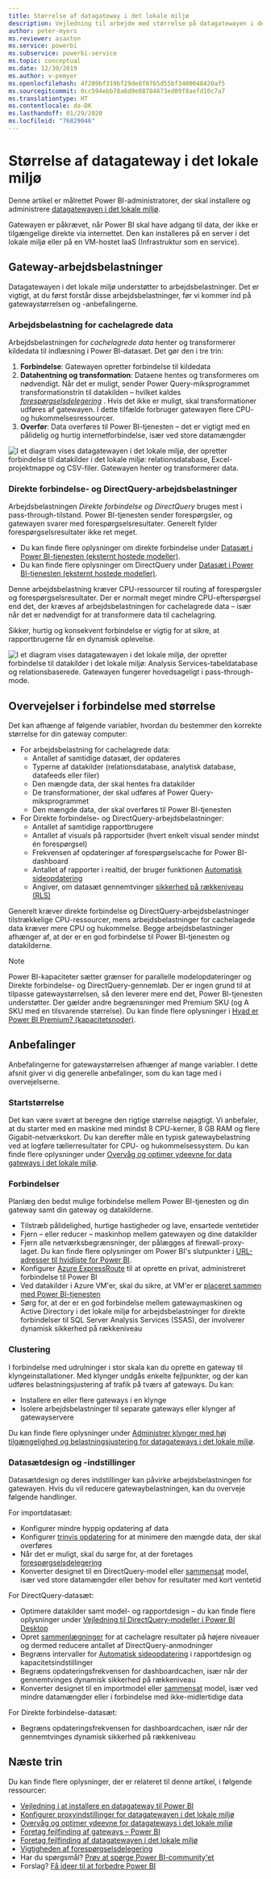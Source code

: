 ```yaml
---
title: Størrelse af datagateway i det lokale miljø
description: Vejledning til arbejde med størrelse på datagatewayen i det lokale miljø.
author: peter-myers
ms.reviewer: asaxton
ms.service: powerbi
ms.subservice: powerbi-service
ms.topic: conceptual
ms.date: 12/30/2019
ms.author: v-pemyer
ms.openlocfilehash: 4f289bf319bf29de8f8765d55bf3400048420af5
ms.sourcegitcommit: 0cc594ebb78a6d0e88784673ed09f8aefd10c7a7
ms.translationtype: HT
ms.contentlocale: da-DK
ms.lasthandoff: 01/29/2020
ms.locfileid: "76829046"
---
```

# <a name="on-premises-data-gateway-sizing"></a>Størrelse af datagateway i det lokale miljø

Denne artikel er målrettet Power BI-administratorer, der skal installere og administrere [datagatewayen i det lokale miljø](../service-gateway-onprem.md).

Gatewayen er påkrævet, når Power BI skal have adgang til data, der ikke er tilgængelige direkte via internettet. Den kan installeres på en server i det lokale miljø eller på en VM-hostet IaaS (Infrastruktur som en service).

## <a name="gateway-workloads"></a>Gateway-arbejdsbelastninger

Datagatewayen i det lokale miljø understøtter to arbejdsbelastninger. Det er vigtigt, at du først forstår disse arbejdsbelastninger, før vi kommer ind på gatewaystørrelsen og -anbefalingerne.

### <a name="cached-data-workload"></a>Arbejdsbelastning for cachelagrede data

Arbejdsbelastningen for _cachelagrede data_ henter og transformerer kildedata til indlæsning i Power BI-datasæt. Det gør den i tre trin:

1. **Forbindelse**: Gatewayen opretter forbindelse til kildedata
1. **Datahentning og transformation**: Dataene hentes og transformeres om nødvendigt. Når det er muligt, sender Power Query-miksprogrammet transformationstrin til datakilden – hvilket kaldes _[forespørgselsdelegering](power-query-folding.md)_ . Hvis det ikke er muligt, skal transformationer udføres af gatewayen. I dette tilfælde forbruger gatewayen flere CPU- og hukommelsesressourcer.
1. **Overfør**: Data overføres til Power BI-tjenesten – det er vigtigt med en pålidelig og hurtig internetforbindelse, især ved store datamængder

![I et diagram vises datagatewayen i det lokale miljø, der opretter forbindelse til datakilder i det lokale miljø: relationsdatabase, Excel-projektmappe og CSV-filer. Gatewayen henter og transformerer data.](media/gateway-onprem-sizing/gateway-onprem-workload-cached-data.png)

### <a name="live-connection-and-directquery-workloads"></a>Direkte forbindelse- og DirectQuery-arbejdsbelastninger

Arbejdsbelastningen _Direkte forbindelse og DirectQuery_ bruges mest i pass-through-tilstand. Power BI-tjenesten sender forespørgsler, og gatewayen svarer med forespørgselsresultater. Generelt fylder forespørgselsresultater ikke ret meget.

- Du kan finde flere oplysninger om direkte forbindelse under [Datasæt i Power BI-tjenesten (eksternt hostede modeller)](../service-datasets-understand.md#external-hosted-models).
- Du kan finde flere oplysninger om DirectQuery under [Datasæt i Power BI-tjenesten (eksternt hostede modeller)](../service-dataset-modes-understand.md#directquery-mode).

Denne arbejdsbelastning kræver CPU-ressourcer til routing af forespørgsler og forespørgselsresultater. Der er normalt meget mindre CPU-efterspørgsel end det, der kræves af arbejdsbelastningen for cachelagrede data – især når det er nødvendigt for at transformere data til cachelagring.

Sikker, hurtig og konsekvent forbindelse er vigtig for at sikre, at rapportbrugerne får en dynamisk oplevelse.

![I et diagram vises datagatewayen i det lokale miljø, der opretter forbindelse til datakilder i det lokale miljø: Analysis Services-tabeldatabase og relationsbaserede. Gatewayen fungerer hovedsageligt i pass-through-mode.](media/gateway-onprem-sizing/gateway-onprem-workload-liveconnection-directquery.png)

## <a name="sizing-considerations"></a>Overvejelser i forbindelse med størrelse

Det kan afhænge af følgende variabler, hvordan du bestemmer den korrekte størrelse for din gateway computer:

- For arbejdsbelastning for cachelagrede data:
  - Antallet af samtidige datasæt, der opdateres
  - Typerne af datakilder (relationsdatabase, analytisk database, datafeeds eller filer)
  - Den mængde data, der skal hentes fra datakilder
  - De transformationer, der skal udføres af Power Query-miksprogrammet
  - Den mængde data, der skal overføres til Power BI-tjenesten
- For Direkte forbindelse- og DirectQuery-arbejdsbelastninger:
  - Antallet af samtidige rapportbrugere
  - Antallet af visuals på rapportsider (hvert enkelt visual sender mindst én forespørgsel)
  - Frekvensen af opdateringer af forespørgselscache for Power BI-dashboard
  - Antallet af rapporter i realtid, der bruger funktionen [Automatisk sideopdatering](../desktop-automatic-page-refresh.md)
  - Angiver, om datasæt gennemtvinger [sikkerhed på rækkeniveau (RLS)](../desktop-rls.md)

Generelt kræver direkte forbindelse og DirectQuery-arbejdsbelastninger tilstrækkelige CPU-ressourcer, mens arbejdsbelastninger for cachelagede data kræver mere CPU og hukommelse. Begge arbejdsbelastninger afhænger af, at der er en god forbindelse til Power BI-tjenesten og datakilderne.

> [!NOTE]
> Power BI-kapaciteter sætter grænser for parallelle modelopdateringer og Direkte forbindelse- og DirectQuery-gennemløb. Der er ingen grund til at tilpasse gatewaystørrelsen, så den leverer mere end det, Power BI-tjenesten understøtter. Der gælder andre begrænsninger med Premium SKU (og A SKU med en tilsvarende størrelse). Du kan finde flere oplysninger i [Hvad er Power BI Premium? (kapacitetsnoder)](../service-premium-what-is.md#capacity-nodes).

## <a name="recommendations"></a>Anbefalinger

Anbefalingerne for gatewaystørrelsen afhænger af mange variabler. I dette afsnit giver vi dig generelle anbefalinger, som du kan tage med i overvejelserne.

### <a name="initial-sizing"></a>Startstørrelse

Det kan være svært at beregne den rigtige størrelse nøjagtigt. Vi anbefaler, at du starter med en maskine med mindst 8 CPU-kerner, 8 GB RAM og flere Gigabit-netværkskort. Du kan derefter måle en typisk gatewaybelastning ved at logføre tællerresultater for CPU- og hukommelsessystem. Du kan finde flere oplysninger under [Overvåg og optimer ydeevne for data gateways i det lokale miljø](/data-integration/gateway/service-gateway-performance).

### <a name="connectivity"></a>Forbindelser

Planlæg den bedst mulige forbindelse mellem Power BI-tjenesten og din gateway samt din gateway og datakilderne.

- Tilstræb pålidelighed, hurtige hastigheder og lave, ensartede ventetider
- Fjern – eller reducer – maskinhop mellem gatewayen og dine datakilder
- Fjern alle netværksbegrænsninger, der pålægges af firewall-proxy-laget. Du kan finde flere oplysninger om Power BI's slutpunkter i [URL-adresser til hvidliste for Power BI](../power-bi-whitelist-urls.md).
- Konfigurer [Azure ExpressRoute](/azure/expressroute/expressroute-introduction) til at oprette en privat, administreret forbindelse til Power BI
- Ved datakilder i Azure VM'er, skal du sikre, at VM'er er [placeret sammen med Power BI-tjenesten](../service-admin-where-is-my-tenant-located.md)
- Sørg for, at der er en god forbindelse mellem gatewaymaskinen og Active Directory i det lokale miljø for arbejdsbelastninger for direkte forbindelser til SQL Server Analysis Services (SSAS), der involverer dynamisk sikkerhed på rækkeniveau

### <a name="clustering"></a>Clustering

I forbindelse med udrulninger i stor skala kan du oprette en gateway til klyngeinstallationer. Med klynger undgås enkelte fejlpunkter, og der kan udføres belastningsjustering af trafik på tværs af gateways. Du kan:

- Installere en eller flere gateways i en klynge
- Isolere arbejdsbelastninger til separate gateways eller klynger af gatewayservere

Du kan finde flere oplysninger under [Administrer klynger med høj tilgængelighed og belastningsjustering for datagateways i det lokale miljø](/data-integration/gateway/service-gateway-high-availability-clusters).

### <a name="dataset-design-and-settings"></a>Datasætdesign og -indstillinger

Datasætdesign og deres indstillinger kan påvirke arbejdsbelastningen for gatewayen. Hvis du vil reducere gatewaybelastningen, kan du overveje følgende handlinger.

For importdatasæt:

- Konfigurer mindre hyppig opdatering af data
- Konfigurer [trinvis opdatering](../service-premium-incremental-refresh.md) for at minimere den mængde data, der skal overføres
- Når det er muligt, skal du sørge for, at der foretages [forespørgselsdelegering](power-query-folding.md)
- Konverter designet til en DirectQuery-model eller [sammensat](../service-dataset-modes-understand.md#composite-mode) model, især ved store datamængder eller behov for resultater med kort ventetid

For DirectQuery-datasæt:

- Optimere datakilder samt model- og rapportdesign – du kan finde flere oplysninger under [Vejledning til DirectQuery-modeller i Power BI Desktop](directquery-model-guidance.md)
- Opret [sammenlægninger](../desktop-aggregations.md) for at cachelagre resultater på højere niveauer og dermed reducere antallet af DirectQuery-anmodninger
- Begræns intervaller for [Automatisk sideopdatering](../desktop-automatic-page-refresh.md) i rapportdesign og kapacitetsindstillinger
- Begræns opdateringsfrekvensen for dashboardcachen, især når der gennemtvinges dynamisk sikkerhed på rækkeniveau
- Konverter designet til en importmodel eller [sammensat](../service-dataset-modes-understand.md#composite-mode) model, især ved mindre datamængder eller i forbindelse med ikke-midlertidige data

For Direkte forbindelse-datasæt:

- Begræns opdateringsfrekvensen for dashboardcachen, især når der gennemtvinges dynamisk sikkerhed på rækkeniveau

## <a name="next-steps"></a>Næste trin

Du kan finde flere oplysninger, der er relateret til denne artikel, i følgende ressourcer:

- [Vejledning i at installere en datagateway til Power BI](../service-gateway-deployment-guidance.md)
- [Konfigurer proxyindstillinger for datagatewayen i det lokale miljø](/data-integration/gateway/service-gateway-proxy)
- [Overvåg og optimer ydeevne for datagateways i det lokale miljø](/data-integration/gateway/service-gateway-performance)
- [Foretag fejlfinding af gateways – Power BI](../service-gateway-onprem-tshoot.md)
- [Foretag fejlfinding af datagatewayen i det lokale miljø](/data-integration/gateway/service-gateway-tshoot)
- [Vigtigheden af forespørgselsdelegering](power-query-folding.md)
- Har du spørgsmål? [Prøv at spørge Power BI-community'et](https://community.powerbi.com/)
- Forslag? [Få ideer til at forbedre Power BI](https://ideas.powerbi.com)

